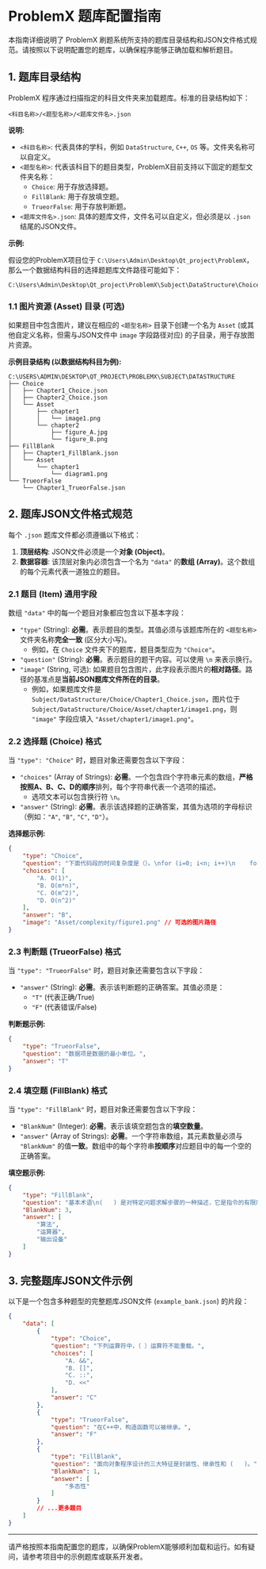 # ProblemX 题库配置指南

本指南详细说明了 ProblemX 刷题系统所支持的题库目录结构和JSON文件格式规范。请按照以下说明配置您的题库，以确保程序能够正确加载和解析题目。

## 1. 题库目录结构

ProblemX 程序通过扫描指定的科目文件夹来加载题库。标准的目录结构如下：

```
<科目名称>/<题型名称>/<题库文件名>.json
```

**说明:**

-   `<科目名称>`: 代表具体的学科，例如 `DataStructure`, `C++`, `OS` 等。文件夹名称可以自定义。
-   `<题型名称>`: 代表该科目下的题目类型，ProblemX目前支持以下固定的题型文件夹名称：
    -   `Choice`: 用于存放选择题。
    -   `FillBlank`: 用于存放填空题。
    -   `TrueorFalse`: 用于存放判断题。
-   `<题库文件名>.json`: 具体的题库文件，文件名可以自定义，但必须是以 `.json` 结尾的JSON文件。

**示例:**

假设您的ProblemX项目位于 `C:\Users\Admin\Desktop\Qt_project\ProblemX`，那么一个数据结构科目的选择题题库文件路径可能如下：

```
C:\Users\Admin\Desktop\Qt_project\ProblemX\Subject\DataStructure\Choice\Chapter1_Introduction.json
```

### 1.1 图片资源 (Asset) 目录 (可选)

如果题目中包含图片，建议在相应的 `<题型名称>` 目录下创建一个名为 `Asset` (或其他自定义名称，但需与JSON文件中 `image` 字段路径对应) 的子目录，用于存放图片资源。

**示例目录结构 (以数据结构科目为例):**

```
C:\USERS\ADMIN\DESKTOP\QT_PROJECT\PROBLEMX\SUBJECT\DATASTRUCTURE
├── Choice
│   ├── Chapter1_Choice.json
│   ├── Chapter2_Choice.json
│   └── Asset
│       ├── chapter1
│       │   └── image1.png
│       └── chapter2
│           ├── figure_A.jpg
│           └── figure_B.png
├── FillBlank
│   ├── Chapter1_FillBlank.json
│   └── Asset
│       └── chapter1
│           └── diagram1.png
└── TrueorFalse
    └── Chapter1_TrueorFalse.json
```

## 2. 题库JSON文件格式规范

每个 `.json` 题库文件都必须遵循以下格式：

1.  **顶层结构**: JSON文件必须是一个**对象 (Object)**。
2.  **数据容器**: 该顶层对象内必须包含一个名为 `"data"` 的**数组 (Array)**。这个数组的每个元素代表一道独立的题目。

### 2.1 题目 (Item) 通用字段

数组 `"data"` 中的每一个题目对象都应包含以下基本字段：

-   `"type"` (String): **必需**。表示题目的类型。其值必须与该题库所在的 `<题型名称>` 文件夹名称**完全一致** (区分大小写)。
    -   例如，在 `Choice` 文件夹下的题库，题目类型应为 `"Choice"`。
-   `"question"` (String): **必需**。表示题目的题干内容。可以使用 `\n` 来表示换行。
-   `"image"` (String, 可选): 如果题目包含图片，此字段表示图片的**相对路径**。路径的基准点是**当前JSON题库文件所在的目录**。
    -   例如，如果题库文件是 `Subject/DataStructure/Choice/Chapter1_Choice.json`，图片位于 `Subject/DataStructure/Choice/Asset/chapter1/image1.png`，则 `"image"` 字段应填入 `"Asset/chapter1/image1.png"`。

### 2.2 选择题 (Choice) 格式

当 `"type": "Choice"` 时，题目对象还需要包含以下字段：

-   `"choices"` (Array of Strings): **必需**。一个包含四个字符串元素的数组，**严格按照A、B、C、D的顺序**排列，每个字符串代表一个选项的描述。
    -   选项文本可以包含换行符 `\n`。
-   `"answer"` (String): **必需**。表示该选择题的正确答案，其值为选项的字母标识（例如：`"A"`, `"B"`, `"C"`, `"D"`）。

**选择题示例:**

```json
{
    "type": "Choice",
    "question": "下面代码段的时间复杂度是（）。\nfor (i=0; i<n; i++)\n    for (j=0; j<m; j++)\n        a[i][j]=0;",
    "choices": [
        "A. O(1)",
        "B. O(m*n)",
        "C. O(m^2)",
        "D. O(n^2)"
    ],
    "answer": "B",
    "image": "Asset/complexity/figure1.png" // 可选的图片路径
}
```

### 2.3 判断题 (TrueorFalse) 格式

当 `"type": "TrueorFalse"` 时，题目对象还需要包含以下字段：

-   `"answer"` (String): **必需**。表示该判断题的正确答案。其值必须是：
    -   `"T"` (代表正确/True)
    -   `"F"` (代表错误/False)

**判断题示例:**

```json
{
    "type": "TrueorFalse",
    "question": "数据项是数据的最小单位。",
    "answer": "T"
}
```

### 2.4 填空题 (FillBlank) 格式

当 `"type": "FillBlank"` 时，题目对象还需要包含以下字段：

-   `"BlankNum"` (Integer): **必需**。表示该填空题包含的**填空数量**。
-   `"answer"` (Array of Strings): **必需**。一个字符串数组，其元素数量必须与 `"BlankNum"` 的值**一致**。数组中的每个字符串**按顺序**对应题目中的每一个空的正确答案。

**填空题示例:**

```json
{
    "type": "FillBlank",
    "question": "基本术语\n(   ) 是对特定问题求解步骤的一种描述，它是指令的有限序列，其中每一条指令表示一个或多个操作。\n计算机的五大基本组成部分是：控制器、(   )、存储器、输入设备和 (   )。",
    "BlankNum": 3,
    "answer": [
        "算法",
        "运算器",
        "输出设备"
    ]
}
```

## 3. 完整题库JSON文件示例

以下是一个包含多种题型的完整题库JSON文件 (`example_bank.json`) 的片段：

```json
{
    "data": [
        {
            "type": "Choice",
            "question": "下列运算符中，（ ）运算符不能重载。",
            "choices": [
                "A. &&",
                "B. []",
                "C. ::",
                "D. <<"
            ],
            "answer": "C"
        },
        {
            "type": "TrueorFalse",
            "question": "在C++中，构造函数可以被继承。",
            "answer": "F"
        },
        {
            "type": "FillBlank",
            "question": "面向对象程序设计的三大特征是封装性、继承性和 (   )。",
            "BlankNum": 1,
            "answer": [
                "多态性"
            ]
        }
        // ...更多题目
    ]
}
```

---

请严格按照本指南配置您的题库，以确保ProblemX能够顺利加载和运行。如有疑问，请参考项目中的示例题库或联系开发者。

